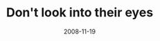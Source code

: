 ---
layout: base.njk
title : 'Don&#39;t look into their eyes' 
view_title : 'Don&#39;t look into their eyes' 
year : '2008' 
date : '2008-11-19' 
img_file : '/drawing/dontlookintotheireyes.jpg' 
html_file : 'dontlookintotheireyes' 
next_html : 'itstoolatenow.html' 
year_order : '532' 
permalink : "title/{{html_file}}.html"
---